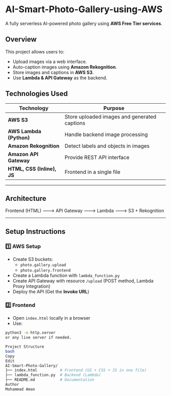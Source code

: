 # AI-Smart-Photo-Gallery-using-AWS
A fully serverless AI-powered photo gallery using **AWS Free Tier services**.

## **Overview**

This project allows users to:

- Upload images via a web interface.
- Auto-caption images using **Amazon Rekognition**.
- Store images and captions in **AWS S3**.
- Use **Lambda & API Gateway** as the backend.

## **Technologies Used**

| Technology | Purpose |
|------------|---------|
| **AWS S3** | Store uploaded images and generated captions |
| **AWS Lambda (Python)** | Handle backend image processing |
| **Amazon Rekognition** | Detect labels and objects in images |
| **Amazon API Gateway** | Provide REST API interface |
| **HTML, CSS (Inline), JS** | Frontend in a single file |

---

## **Architecture**

Frontend (HTML) ---> API Gateway ---> Lambda ---> S3 + Rekognition


---

## **Setup Instructions**

### **1️⃣ AWS Setup**

- Create S3 buckets:
    - `photo.gallery.upload`
    - `photo.gallery.frontend`
- Create a Lambda function with `lambda_function.py`
- Create API Gateway with resource `/upload` (POST method, Lambda Proxy Integration)
- Deploy the API (Get the **Invoke URL**)

### **2️⃣ Frontend**

- Open `index.html` locally in a browser  
- Use:

```bash
python3 -m http.server
or any live server if needed.

Project Structure
bash
Copy
Edit
AI-Smart-Photo-Gallery/
├── index.html          # Frontend (UI + CSS + JS in one file)
├── lambda_function.py  # Backend (Lambda)
├── README.md           # Documentation
Author
Mohammad Aman
